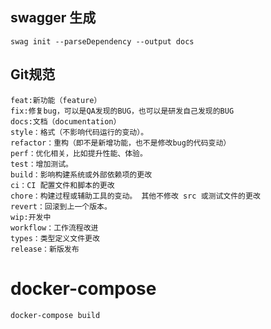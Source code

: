 

## swagger 生成

```swag init --parseDependency --output docs```


## Git规范

```
feat:新功能（feature）
fix:修复bug，可以是QA发现的BUG，也可以是研发自己发现的BUG
docs:文档（documentation）
style：格式（不影响代码运行的变动）。
refactor：重构（即不是新增功能，也不是修改bug的代码变动）
perf：优化相关，比如提升性能、体验。
test：增加测试。
build：影响构建系统或外部依赖项的更改
ci：CI 配置文件和脚本的更改
chore：构建过程或辅助工具的变动。 其他不修改 src 或测试文件的更改
revert：回滚到上一个版本。
wip:开发中
workflow：工作流程改进
types：类型定义文件更改
release：新版发布
```

# docker-compose 

```
docker-compose build 
```
